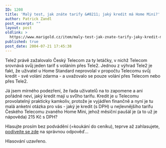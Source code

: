 ```yaml
---
ID: 1208
title: 'Malý test, jak znáte tarify &#8211; jaký kredit má Home Mini?'
author: Patrick Zandl
post_excerpt: ""
layout: post
oldlink: >
  https://www.marigold.cz/item/maly-test-jak-znate-tarify-jaky-kredit-ma-home-mini
published: true
post_date: 2004-07-21 17:45:38
---
```

<p>
Tele2 právě zažalovalo Český Telecom za ty letáčky, v nichž Telecom srovnává svůj jeden tarif s voláním přes Tele2. Jednou z výhrad Tele2 je fakt, že uživatel u Home Standard neprovolal v propočtu Telecomu svůj kredit - své volání zdarma - a uvažovalo se pouze volání přes Telecom nebo přes Tele2. </p>
<p>
Já jsem mírného podezření, že řada uživatelů na to zapomene a ani pořádně neví, jaký kredit mají u sv0ho tarifu. Kredit je u Telecomu provolatelný prakticky kamkoliv, protože je vyjádřen finančně a nyní je tu malá anketní otázka pro vás - jaký je kredit (s DPH) u nejlevnějšího tarifu Českého Telecomu zvaného Home Mini, jehož měsíční paušál je (a to už je nápověda) 215 Kč s DPH?</p>
<p>
Hlasujte prosím bez podvádění (=koukání do ceníku), teprve až zahlasujete, <a href="http://www.telecom.cz/domacnosti/telefonni_sluzby/telefonni_linka/cenove_programy/home_mini.php">podívejte se zde</a> na správnou odpověď...</p>

<p>
Hlasování uzavřeno.
</p>
